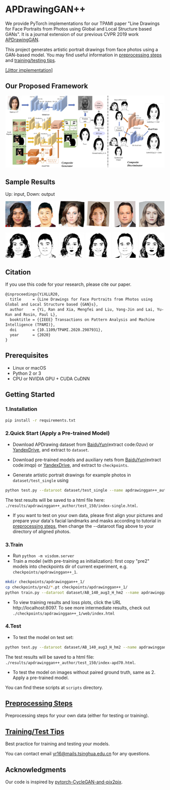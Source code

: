 
# APDrawingGAN++

We provide PyTorch implementations for our TPAMI paper "Line Drawings for Face Portraits from Photos using Global and Local Structure based GANs".
It is a journal extension of our previous CVPR 2019 work [APDrawingGAN](https://github.com/yiranran/APDrawingGAN).

This project generates artistic portrait drawings from face photos using a GAN-based model.
You may find useful information in [preprocessing steps](preprocess/readme.md) and [training/testing tips](docs/tips.md).

[[Jittor implementation]](https://github.com/yiranran/APDrawingGAN2-Jittor)

## Our Proposed Framework
 
<img src = 'imgs/architecture-pami.jpg'>

## Sample Results
Up: input, Down: output
<p>
    <img src='imgs/sample/140_large-img_1696_real_A.png' width="16%"/>
    <img src='imgs/sample/140_large-img_1615_real_A.png' width="16%"/>
    <img src='imgs/sample/140_large-img_1684_real_A.png' width="16%"/>
    <img src='imgs/sample/140_large-img_1616_real_A.png' width="16%"/>
    <img src='imgs/sample/140_large-img_1673_real_A.png' width="16%"/>
    <img src='imgs/sample/140_large-img_1701_real_A.png' width="16%"/>
</p>
<p>
    <img src='imgs/sample/140_large-img_1696_fake_B.png' width="16%"/>
    <img src='imgs/sample/140_large-img_1615_fake_B.png' width="16%"/>
    <img src='imgs/sample/140_large-img_1684_fake_B.png' width="16%"/>
    <img src='imgs/sample/140_large-img_1616_fake_B.png' width="16%"/>
    <img src='imgs/sample/140_large-img_1673_fake_B.png' width="16%"/>
    <img src='imgs/sample/140_large-img_1701_fake_B.png' width="16%"/>
</p>

## Citation
If you use this code for your research, please cite our paper.
```
@inproceedings{YiXLLR20,
  title     = {Line Drawings for Face Portraits from Photos using Global and Local Structure based {GAN}s},
  author    = {Yi, Ran and Xia, Mengfei and Liu, Yong-Jin and Lai, Yu-Kun and Rosin, Paul L},
  booktitle = {{IEEE} Transactions on Pattern Analysis and Machine Intelligence (TPAMI)},
  doi       = {10.1109/TPAMI.2020.2987931},
  year      = {2020}
}
```

## Prerequisites
- Linux or macOS
- Python 2 or 3
- CPU or NVIDIA GPU + CUDA CuDNN


## Getting Started
### 1.Installation
```bash
pip install -r requirements.txt
```

### 2.Quick Start (Apply a Pre-trained Model)
- Download APDrawing dataset from [BaiduYun](https://pan.baidu.com/s/1cN5gEYJ2tnE9WboLA79Z5g)(extract code:0zuv) or [YandexDrive](https://yadi.sk/d/4vWhi8-ZQj_nRw), and extract to `dataset`.

- Download pre-trained models and auxiliary nets from [BaiduYun](https://pan.baidu.com/s/1nrtCHQmgcwbSGxWuAVzWhA)(extract code:imqp) or [YandexDrive](https://yadi.sk/d/DS4271lbEPhGVQ), and extract to `checkpoints`.

- Generate artistic portrait drawings for example photos in `dataset/test_single` using
``` bash
python test.py --dataroot dataset/test_single --name apdrawinggan++_author --model test --use_resnet --netG resnet_9blocks --which_epoch 150 --how_many 1000 --gpu_ids 0 --gpu_ids_p 0 --imagefolder images-single
```
The test results will be saved to a html file here: `./results/apdrawinggan++_author/test_150/index-single.html`.

- If you want to test on your own data, please first align your pictures and prepare your data's facial landmarks and masks according to tutorial in [preprocessing steps](preprocess/readme.md), then change the --dataroot flag above to your directory of aligned photos.

### 3.Train
- Run `python -m visdom.server`
- Train a model (with pre-training as initialization):
first copy "pre2" models into checkpoints dir of current experiment, e.g. `checkpoints/apdrawinggan++_1`.
```bash
mkdir checkpoints/apdrawinggan++_1/
cp checkpoints/pre2/*.pt checkpoints/apdrawinggan++_1/
python train.py --dataroot dataset/AB_140_aug3_H_hm2 --name apdrawinggan++_1 --model apdrawingpp_style --use_resnet --netG resnet_9blocks --continue_train --continuity_loss --lambda_continuity 40.0 --gpu_ids 0 --gpu_ids_p 1 --display_env apdrawinggan++_1 --niter 200 --niter_decay 0 --lr 0.0001 --batch_size 1 --emphasis_conti_face --auxiliary_root auxiliaryeye2o
```
- To view training results and loss plots, click the URL http://localhost:8097. To see more intermediate results, check out  `./checkpoints/apdrawinggan++_1/web/index.html`

### 4.Test
- To test the model on test set:
```bash
python test.py --dataroot dataset/AB_140_aug3_H_hm2 --name apdrawinggan++_author --model apdrawingpp_style --use_resnet --netG resnet_9blocks --which_epoch 150 --how_many 1000 --gpu_ids 0 --gpu_ids_p 0 --imagefolder images-apd70
```
The test results will be saved to a html file: `./results/apdrawinggan++_author/test_150/index-apd70.html`.

- To test the model on images without paired ground truth, same as 2. Apply a pre-trained model.

You can find these scripts at `scripts` directory.


## [Preprocessing Steps](preprocess/readme.md)
Preprocessing steps for your own data (either for testing or training).


## [Training/Test Tips](docs/tips.md)
Best practice for training and testing your models.

You can contact email yr16@mails.tsinghua.edu.cn for any questions.

## Acknowledgments
Our code is inspired by [pytorch-CycleGAN-and-pix2pix](https://github.com/junyanz/pytorch-CycleGAN-and-pix2pix).
